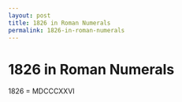 ```yaml
---
layout: post
title: 1826 in Roman Numerals
permalink: 1826-in-roman-numerals
---
```


# 1826 in Roman Numerals

1826 = MDCCCXXVI
